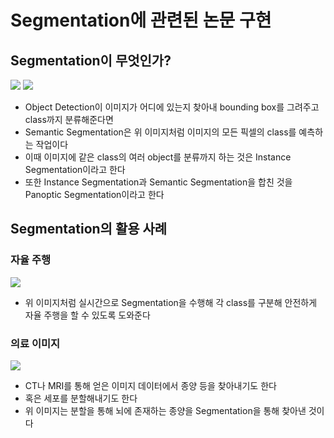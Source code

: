 # Segmentation에 관련된 논문 구현  
## Segmentation이 무엇인가?  
<img src = "https://www.jeremyjordan.me/content/images/2018/05/Screen-Shot-2018-05-17-at-7.42.16-PM.png">  
<img src = "https://www.researchgate.net/profile/Andra-Petrovai/publication/329616112/figure/fig2/AS:739657281175556@1553359446925/Panoptic-segmentation-by-unifying-semantic-and-instance-segmentation.ppm">
  
- Object Detection이 이미지가 어디에 있는지 찾아내 bounding box를 그려주고 class까지 분류해준다면  
- Semantic Segmentation은 위 이미지처럼 이미지의 모든 픽셀의 class를 예측하는 작업이다  
- 이때 이미지에 같은 class의 여러 object를 분류까지 하는 것은 Instance Segmentation이라고 한다  
- 또한 Instance Segmentation과 Semantic Segmentation을 합친 것을 Panoptic Segmentation이라고 한다  

## Segmentation의 활용 사례  
### 자율 주행  
<img src = "https://blogs.nvidia.co.kr/wp-content/uploads/sites/16/2017/02/ces-computer-vision-example-web-398x256.gif">  

- 위 이미지처럼 실시간으로 Segmentation을 수행해 각 class를 구분해 안전하게 자율 주행을 할 수 있도록 도와준다  

### 의료 이미지  
<img src = "https://developer-blogs.nvidia.com/wp-content/uploads/2021/09/BRaTS-fig-1.png">  

- CT나 MRI를 통해 얻은 이미지 데이터에서 종양 등을 찾아내기도 한다  
- 혹은 세포를 분할해내기도 한다  
- 위 이미지는 분할을 통해 뇌에 존재하는 종양을 Segmentation을 통해 찾아낸 것이다
